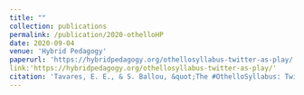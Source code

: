 ```yaml
---
title: ""
collection: publications
permalink: /publication/2020-othelloHP
date: 2020-09-04
venue: 'Hybrid Pedagogy'
paperurl: 'https://hybridpedagogy.org/othellosyllabus-twitter-as-play/'
link:'https://hybridpedagogy.org/othellosyllabus-twitter-as-play/'
citation: 'Tavares, E. E., & S. Ballou, &quot;The #OthelloSyllabus: Twitter as Play,&quot; <i>Hybrid Pedagogy</i>, hybridpedagogy.org/othellosyllabus-twitter-as-play. doi:10.17613/a9qz-e498'
---
```


